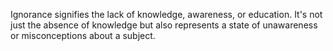 Ignorance signifies the lack of knowledge, awareness, or education. It's not just the absence of knowledge but also represents a state of unawareness or misconceptions about a subject.